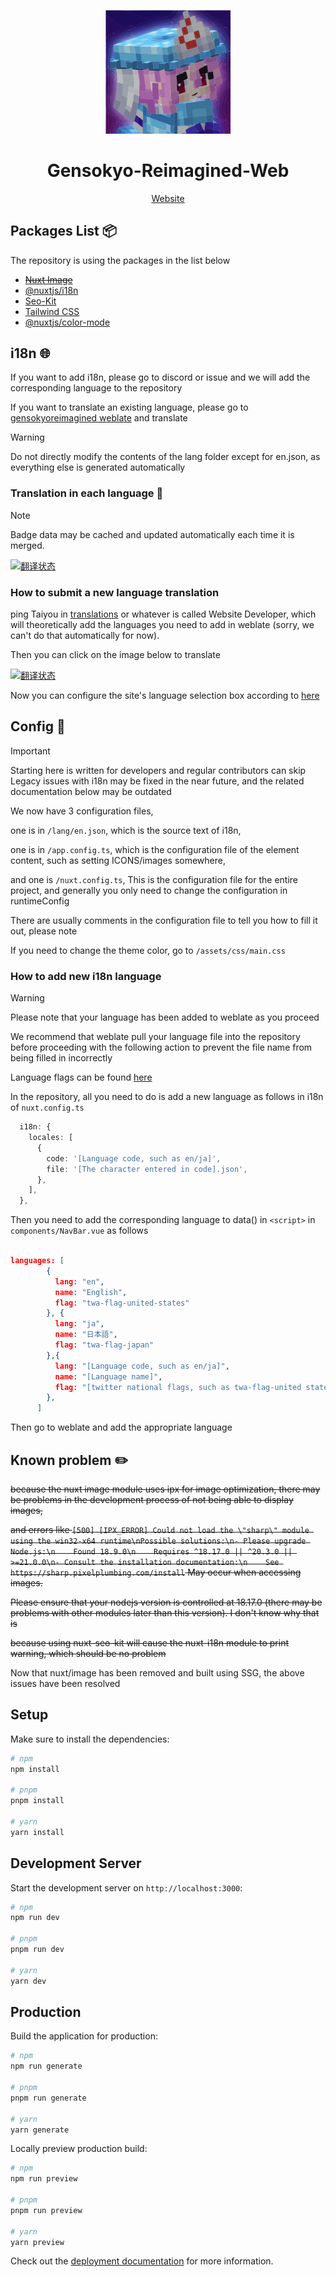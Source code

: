 <p align="center">
    <img src="https://raw.githubusercontent.com/Gensokyo-Reimagined/Gensokyo-Reimagined-Web/main/public/logo.svg" width="200" height="auto" alt="Gensokyo-Reimagined">
</p>

<div align="center">

# Gensokyo-Reimagined-Web

[Website](https://www.gensokyoreimagined.net/)

</div>

<!--
<p align="center">
</p>
-->

## Packages List 📦

The repository is using the packages in the list below

- ~~[Nuxt Image](https://v1.image.nuxtjs.org/)~~
- [@nuxtjs/i18n](https://v8.i18n.nuxtjs.org/)
- [Seo-Kit](https://nuxt.com.cn/modules/seo-kit)
- [Tailwind CSS](https://tailwindcss.nuxtjs.org/)
- [@nuxtjs/color-mode](https://color-mode.nuxtjs.org/)

## i18n 🌐

If you want to add i18n, please go to discord or issue and we will add the corresponding language to the repository

If you want to translate an existing language, please go to [gensokyoreimagined weblate](https://weblate.gensokyoreimagined.net/projects/gensokyo-reimagined-web/gensokyo-reimagined-web/) and translate

> [!WARNING]
> Do not directly modify the contents of the lang folder except for en.json, as everything else is generated automatically

### Translation in each language 💬

> [!NOTE]
> Badge data may be cached and updated automatically each time it is merged.

[![翻译状态](https://weblate.gensokyoreimagined.net/widget/gensokyo-reimagined-web/gensokyo-reimagined-web/multi-auto.svg)](https://weblate.gensokyoreimagined.net/engage/gensokyo-reimagined-web/)

### How to submit a new language translation

ping Taiyou in [translations](https://discord.com/channels/1013224109473284126/1146842530114179163) or whatever is called Website Developer, which will theoretically add the languages you need to add in weblate (sorry, we can't do that automatically for now).

Then you can click on the image below to translate

[![翻译状态](https://weblate.gensokyoreimagined.net/widget/gensokyo-reimagined-web/gensokyo-reimagined-web/open-graph.png)](https://weblate.gensokyoreimagined.net/engage/gensokyo-reimagined-web/)

Now you can configure the site's language selection box according to [here](https://github.com/Gensokyo-Reimagined/Gensokyo-Reimagined-Web/tree/main?tab=readme-ov-file#how-to-add-new-i18n-language)

## Config 🔧

> [!IMPORTANT]
> Starting here is written for developers and regular contributors can skip
> Legacy issues with i18n may be fixed in the near future, and the related documentation below may be outdated

We now have 3 configuration files,

one is in `/lang/en.json`, which is the source text of i18n,

one is in `/app.config.ts`, which is the configuration file of the element content, such as setting ICONS/images somewhere,

and one is `/nuxt.config.ts`, This is the configuration file for the entire project, and generally you only need to change the configuration in runtimeConfig

There are usually comments in the configuration file to tell you how to fill it out, please note

If you need to change the theme color, go to `/assets/css/main.css`

### How to add new i18n language

> [!WARNING]
> Please note that your language has been added to weblate as you proceed
>
> We recommend that weblate pull your language file into the repository before proceeding with the following action to prevent the file name from being filled in incorrectly
>
> Language flags can be found [here](https://github.com/iamludal/twemoji-awesome/blob/master/cheatsheet.md#Flags)

In the repository, all you need to do is add a new language as follows in i18n of `nuxt.config.ts`

```ts
  i18n: {
    locales: [
      {
        code: '[Language code, such as en/ja]',
        file: '[The character entered in code].json',
      },
    ],
  },
```

Then you need to add the corresponding language to data() in `<script>` in `components/NavBar.vue` as follows

```json

languages: [
        {
          lang: "en",
          name: "English",
          flag: "twa-flag-united-states"
        }, {
          lang: "ja",
          name: "日本語",
          flag: "twa-flag-japan"
        },{
          lang: "[Language code, such as en/ja]",
          name: "[Language name]",
          flag: "[twitter national flags, such as twa-flag-united states for the flag of the United States]"
        },
      ]

```

Then go to weblate and add the appropriate language

## Known problem ✏️

~~because the nuxt image module uses ipx for image optimization, there may be problems in the development process of not being able to display images,~~

~~and errors like `[500] [IPX_ERROR] Could not load the \"sharp\" module using the win32-x64 runtime\nPossible solutions:\n- Please upgrade Node.js:\n    Found 18.9.0\n    Requires ^18.17.0 || ^20.3.0 || >=21.0.0\n- Consult the installation documentation:\n    See https://sharp.pixelplumbing.com/install` May occur when accessing images.~~

~~Please ensure that your nodejs version is controlled at 18.17.0 (there may be problems with other modules later than this version). I don't know why that is~~

~~because using nuxt-seo-kit will cause the nuxt-i18n module to print warning, which should be no problem~~

Now that nuxt/image has been removed and built using SSG, the above issues have been resolved

## Setup

Make sure to install the dependencies:

```bash
# npm
npm install

# pnpm
pnpm install

# yarn
yarn install
```

## Development Server

Start the development server on `http://localhost:3000`:

```bash
# npm
npm run dev

# pnpm
pnpm run dev

# yarn
yarn dev
```

## Production

Build the application for production:

```bash
# npm
npm run generate

# pnpm
pnpm run generate

# yarn
yarn generate
```

Locally preview production build:

```bash
# npm
npm run preview

# pnpm
pnpm run preview

# yarn
yarn preview
```

Check out the [deployment documentation](https://nuxt.com/docs/getting-started/deployment) for more information.
